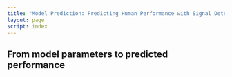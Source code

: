 ```yaml
---
title: "Model Prediction: Predicting Human Performance with Signal Detection Theory"
layout: page
script: index
---
```


## From model parameters to predicted performance

<sdt-example-model>
  <sdt-control run pause reset coherence=".5" trials="10"></sdt-control>
  <rdk-task count="100" coherence=".5" trials="10"></rdk-task>
  <sdt-model interactive threshold bias distributions sensitivity histogram
    color="outcome" d="1" c=".5"></sdt-model>
  <sdt-response feedback="outcome"></sdt-response>
  <sdt-table display="accuracy" hits="0" misses="0" false-alarms="0" correct-rejections="0">
    </sdt-table>
  <roc-space hr=".5" far=".5" point="all" iso-d="all" iso-c="all"></roc-space>
</sdt-example-model>
